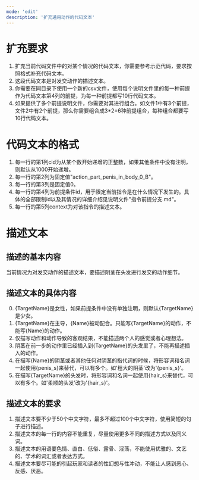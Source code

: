 ```yaml
---
mode: 'edit'
description: '扩充通用动作的代码文本'
---
```

# 扩充要求
1. 扩充当前代码文件中的对某个情况的代码文本，你需要参考示范代码，要求按照格式补充代码文本。
2. 这段代码文本是对发交动作的描述文本。
3. 你需要在同目录下使用一个新的csv文件，使用每个说明文件里的每一种前提作为代码文本第4列的前提，为每一种前提都写10行代码文本。
4. 如果提供了多个前提说明文件，你需要对其进行组合。如文件1中有3个前提，文件2中有2个前提，那么你需要组合成3*2=6种前提组合，每种组合都要写10行代码文本。
# 代码文本的格式
1. 每一行的第1列cid为从某个数开始递增的正整数，如果其他条件中没有注明，则默认从1000开始递增。
2. 每一行的第2列为固定值"action_part_penis_in_body_0_B"。
3. 每一行的第3列是固定值0。
4. 每一行的第4列为前提条件id，用于限定当前指令是在什么情况下发生的。具体的全部限制id以及其情况的详细介绍见说明文件"指令前提分支.md"。
5. 每一行的第5列context为对该指令的描述文本。
# 描述文本
## 描述的基本内容
当前情况为对发交动作的描述文本，要描述阴茎在头发进行发交的动作细节。
## 描述文本的具体内容
0. {TargetName}是女性，如果前提条件中没有单独注明，则默认{TargetName}是少女。
1. {TargetName}在主导，{Name}被动配合。只能写{TargetName}的动作，不能写{Name}的动作。
2. 仅描写动作和动作导致的客观结果，不能描述两个人的感觉或者心理想法。
3. 阴茎在前一步的动作里已经插入到{TargetName}的头发里了，不能再描述插入的动作。
4. 在描写{Name}的阴茎或者其他任何对阴茎的指代词的时候，将形容词和名词一起使用{penis_s}来替代，可以有多个。如'粗大的阴茎'改为'{penis_s}'。
5. 在描写{TargetName}的头发时，将形容词和名词一起使用{hair_s}来替代，可以有多个。如'柔顺的头发'改为'{hair_s}'。
## 描述文本的要求
1. 描述文本要不少于50个中文字符，最多不超过100个中文字符，使用简短的句子进行描述。
2. 描述文本的每一行的内容不能重复，尽量使用更多不同的描述方式以及同义词。
3. 描述文本的用语要色情、直白、低俗、露骨、淫荡，不能使用优雅的、文艺的、学术的词汇或者表达方式。
4. 描述文本要尽可能的引起玩家和读者的性幻想与性冲动，不能让人感到恶心、反感、厌恶。
